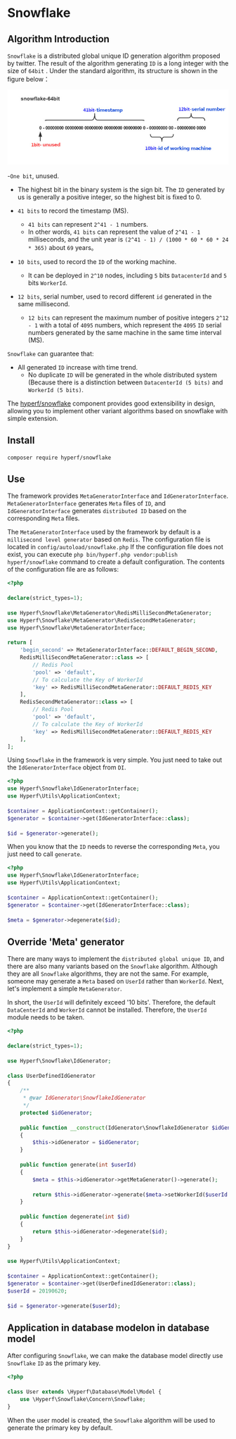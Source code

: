 # Snowflake

## Algorithm Introduction

`Snowflake` is a distributed global unique ID generation algorithm proposed by twitter. The result of the algorithm generating `ID` is a long integer with the size of `64bit` . Under the standard algorithm, its structure is shown in the figure below：

![snowflake](imgs/snowflake.jpeg)

-`One bit`, unused.
  - The highest bit in the binary system is the sign bit. The `ID` generated by us is generally a positive integer, so the highest bit is fixed to 0.
  
- `41 bits` to record the timestamp (MS).
  - `41 bits` can represent `2^41 - 1` numbers.
  - In other words, `41 bits` can represent the value of `2^41 - 1` milliseconds, and the unit year is `(2^41 - 1) / (1000 * 60 * 60 * 24 * 365)` about `69` years。
  
- `10 bits`, used to record the `ID` of the working machine.
  - It can be deployed in `2^10` nodes, including `5` bits `DatacenterId` and `5` bits `WorkerId`.
  
- `12 bits`, serial number, used to record different `id` generated in the same millisecond.
  - `12 bits` can represent the maximum number of positive integers `2^12 - 1` with a total of `4095` numbers, which represent the `4095` `ID` serial numbers generated by the same machine in the same time interval (MS).

`Snowflake` can guarantee that:

 - All generated `ID` increase with time trend.
   - No duplicate `ID` will be generated in the whole distributed system (Because there is a distinction between `DatacenterId (5 bits)` and `WorkerId (5 bits)`.
 
The [hyperf/snowflake](https://github.com/hyperf/snowflake) component provides good extensibility in design, allowing you to implement other variant algorithms based on snowflake with simple extension.

## Install

```
composer require hyperf/snowflake
```

## Use

The framework provides `MetaGeneratorInterface` and `IdGeneratorInterface`. `MetaGeneratorInterface` generates `Meta` files of `ID`, and `IdGeneratorInterface` generates `distributed ID` based on the corresponding `Meta` files.

The `MetaGeneratorInterface` used by the framework by default is a `millisecond level generator` based on `Redis`.
The configuration file is located in `config/autoload/snowflake.php` If the configuration file does not exist, you can execute `php bin/hyperf.php vendor:publish hyperf/snowflake` command to create a default configuration. The contents of the configuration file are as follows:

```php
<?php

declare(strict_types=1);

use Hyperf\Snowflake\MetaGenerator\RedisMilliSecondMetaGenerator;
use Hyperf\Snowflake\MetaGenerator\RedisSecondMetaGenerator;
use Hyperf\Snowflake\MetaGeneratorInterface;

return [
    'begin_second' => MetaGeneratorInterface::DEFAULT_BEGIN_SECOND,
    RedisMilliSecondMetaGenerator::class => [
        // Redis Pool
        'pool' => 'default',
        // To calculate the Key of WorkerId
        'key' => RedisMilliSecondMetaGenerator::DEFAULT_REDIS_KEY
    ],
    RedisSecondMetaGenerator::class => [
        // Redis Pool
        'pool' => 'default',
        // To calculate the Key of WorkerId
        'key' => RedisMilliSecondMetaGenerator::DEFAULT_REDIS_KEY
    ],
];

```

Using  `Snowflake` in the framework is very simple. You just need to take out the `IdGeneratorInterface` object from `DI`.

```php
<?php
use Hyperf\Snowflake\IdGeneratorInterface;
use Hyperf\Utils\ApplicationContext;

$container = ApplicationContext::getContainer();
$generator = $container->get(IdGeneratorInterface::class);

$id = $generator->generate();
```

When you know that the `ID` needs to reverse the corresponding `Meta`, you just need to call `generate`.

```php
<?php
use Hyperf\Snowflake\IdGeneratorInterface;
use Hyperf\Utils\ApplicationContext;

$container = ApplicationContext::getContainer();
$generator = $container->get(IdGeneratorInterface::class);

$meta = $generator->degenerate($id);
```

## Override 'Meta' generator


There are many ways to implement the `distributed global unique ID`, and there are also many variants based on the `Snowflake` algorithm. Although they are all `Snowflake` algorithms, they are not the same. For example, someone may generate a `Meta` based on `UserId` rather than `WorkerId`. Next, let's implement a simple `MetaGenerator`.

In short, the `UserId` will definitely exceed '10 bits'. Therefore, the default `DataCenterId` and `WorkerId` cannot be installed. Therefore, the `UserId` module needs to be taken.


```php
<?php

declare(strict_types=1);

use Hyperf\Snowflake\IdGenerator;

class UserDefinedIdGenerator
{
    /**
     * @var IdGenerator\SnowflakeIdGenerator
     */
    protected $idGenerator;

    public function __construct(IdGenerator\SnowflakeIdGenerator $idGenerator)
    {
        $this->idGenerator = $idGenerator;
    }

    public function generate(int $userId)
    {
        $meta = $this->idGenerator->getMetaGenerator()->generate();

        return $this->idGenerator->generate($meta->setWorkerId($userId % 31));
    }

    public function degenerate(int $id)
    {
        return $this->idGenerator->degenerate($id);
    }
}

use Hyperf\Utils\ApplicationContext;

$container = ApplicationContext::getContainer();
$generator = $container->get(UserDefinedIdGenerator::class);
$userId = 20190620;

$id = $generator->generate($userId);

```

## Application in database modelon in database model

After configuring `Snowflake`, we can make the database model directly use `Snowflake` `ID` as the primary key.

```php
<?php

class User extends \Hyperf\Database\Model\Model {
    use \Hyperf\Snowflake\Concern\Snowflake;
}
```

When the user model is created, the `Snowflake` algorithm will be used to generate the primary key by default.
